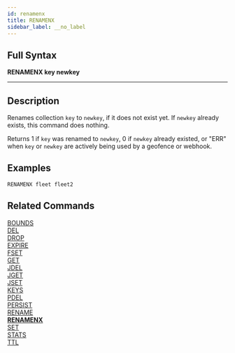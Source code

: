 ```yaml
---
id: renamenx
title: RENAMENX
sidebar_label: __no_label
---
```


## Full Syntax

**RENAMENX  key newkey**

---

## Description

Renames collection `key` to `newkey`, if it does not exist yet. If 
`newkey` already exists, this command does nothing.

Returns 1 if `key` was renamed to `newkey`, 0 if `newkey` already existed, or 
"ERR" when `key` or `newkey` are actively being used by a geofence or webhook.

## Examples

```tile38-cli
RENAMENX fleet fleet2
```

## Related Commands

[BOUNDS](../commands/bounds.md)<br>
[DEL](../commands/del.md)<br>
[DROP](../commands/drop.md)<br>
[EXPIRE](../commands/expire.md)<br>
[FSET](../commands/fset.md)<br>
[GET](../commands/get.md)<br>
[JDEL](../commands/jdel.md)<br>
[JGET](../commands/jget.md)<br>
[JSET](../commands/jset.md)<br>
[KEYS](../commands/keys.md)<br>
[PDEL](../commands/pdel.md)<br>
[PERSIST](../commands/persist.md)<br>
[RENAME](../commands/rename.md)<br>
**[RENAMENX](../commands/renamenx.md)**<br>
[SET](../commands/set.md)<br>
[STATS](../commands/stats.md)<br>
[TTL](../commands/ttl.md)<br>